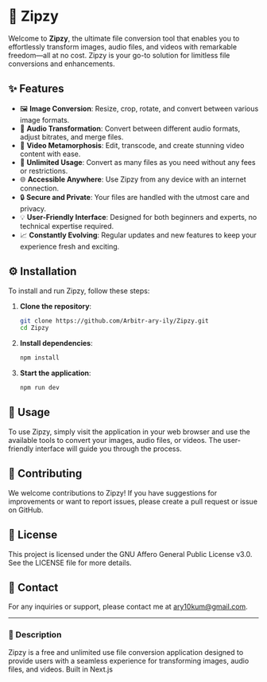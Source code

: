 # 📁 Zipzy

Welcome to **Zipzy**, the ultimate file conversion tool that enables you to effortlessly transform images, audio files, and videos with remarkable freedom—all at no cost. Zipzy is your go-to solution for limitless file conversions and enhancements.

## ✨ Features

- 🖼️ **Image Conversion**: Resize, crop, rotate, and convert between various image formats.
- 🎵 **Audio Transformation**: Convert between different audio formats, adjust bitrates, and merge files.
- 🎥 **Video Metamorphosis**: Edit, transcode, and create stunning video content with ease.
- 🚀 **Unlimited Usage**: Convert as many files as you need without any fees or restrictions.
- 🌐 **Accessible Anywhere**: Use Zipzy from any device with an internet connection.
- 🔒 **Secure and Private**: Your files are handled with the utmost care and privacy.
- 💡 **User-Friendly Interface**: Designed for both beginners and experts, no technical expertise required.
- 📈 **Constantly Evolving**: Regular updates and new features to keep your experience fresh and exciting.

## ⚙️ Installation

To install and run Zipzy, follow these steps:

1. **Clone the repository**:
    ```bash
    git clone https://github.com/Arbitr-ary-ily/Zipzy.git
    cd Zipzy
    ```

2. **Install dependencies**:
    ```bash
    npm install
    ```

3. **Start the application**:
    ```bash
    npm run dev
    ```

## 🚀 Usage

To use Zipzy, simply visit the application in your web browser and use the available tools to convert your images, audio files, or videos. The user-friendly interface will guide you through the process.

## 🤝 Contributing

We welcome contributions to Zipzy! If you have suggestions for improvements or want to report issues, please create a pull request or issue on GitHub.

## 📜 License

This project is licensed under the GNU Affero General Public License v3.0. See the LICENSE file for more details.

## 📧 Contact

For any inquiries or support, please contact me at [ary10kum@gmail.com](mailto:ary10kum@gmail.com).

---

### 📝 Description

Zipzy is a free and unlimited use file conversion application designed to provide users with a seamless experience for transforming images, audio files, and videos. Built in Next.js
